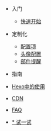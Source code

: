 - 入门
  - [快速开始](quickstart.md)

- 定制化
  - [配置项](configuration.md)
  - [头像配置](avatar.md)
  - [邮件提醒](https://github.com/xCss/Valine/wiki/Valine-%E8%AF%84%E8%AE%BA%E7%B3%BB%E7%BB%9F%E4%B8%AD%E7%9A%84%E9%82%AE%E4%BB%B6%E6%8F%90%E9%86%92%E8%AE%BE%E7%BD%AE)

- 指南
 - [Hexo中的使用](hexo.md)
 - [CDN](cdn.md)
 - [FAQ](faq.md)
 - [* 试一试](/try.html ":ignore")
